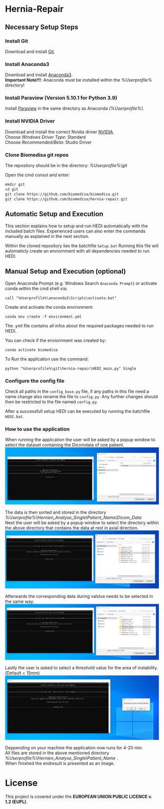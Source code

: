# Hernia-Repair
## Necessary Setup Steps
### __Install Git__
Download and install [Git](https://github.com/git-for-windows/git/releases/download/v2.28.0.windows.1/Git-2.28.0-64-bit.exe).


### __Install Anaconda3__
Download and install [Anaconda3](https://www.anaconda.com/products/individual#windows).<br />
**Important Note!!!**: Anaconda must be installed within the *%Userprofile%* directory!

### __Install Paraview (Version 5.10.1 for Python 3.9)__
Install [Paraview](https://www.paraview.org/download/) in the same directory as Anaconda *(%Userprofile%)*.

### __Install NVIDIA Driver__
Download and install the correct Nvidia driver [NVIDIA](https://www.nvidia.com/Download/Find.aspx?lang=en-us).  
Choose *Windows Driver Type:* Standard  
Choose *Recommended/Beta:* Studio Driver

### __Clone Biomedisa git repos__
The repository should be in the directory: *%Userprofile%\git*

Open the cmd consol and enter:
```
mkdir git
cd git
git clone https://github.com/biomedisa/biomedisa.git
git clone https://github.com/biomedisa/hernia-repair.git 
``` 

## __Automatic Setup and Execution__
This section explains how to setup and run HEDI 
automatically with the included batch files.
Experienced users can also enter the commands manually
as explained in the next section.

Within the cloned repository lies the batchfile `Setup.bat`
Running this file will automaticly create an enviornment 
with all dependencies needed to run HEDI.

## __Manual Setup and Execution (optional)__
Open Anaconda Prompt (e.g. Windows Search `Anaconda Prompt`)
or activate conda within the cmd shell via: 
```
call "%Userprofile%\anaconda3\Scripts\activate.bat"
```
Create and activate the conda environment:
```
conda env create -f environment.yml
```
The .yml file contains all infos about the required packages
needed to run HEDI.

You can check if the enviornment was created by:
```
conda activate biomedisa
```
To Run the application use the command:
```
python "%Userprofile%\git\hernia-repair\HEDI_main.py" Single
```
### __Configure the config file__

Check all paths in the `config_base.py` file, if any paths in this file need a name change also rename the file to `config.py`.
Any further changes should then be restricted to the file named `config.py`.

After a successfull setup HEDI can be executed by running
the batchfile `HEDI.bat`.

### __How to use the application__
  When running the application the user will be asked by a popup window to select the dataset containing the Dicomdata of one patient.
  ![Alt Text](res/SelectDataset.png)
  
  The data is then sorted and stored in the directory *%Userprofile%\Hernien_Analyse_Single\Patient_Name\Dicom_Data*<br />
  Next the user will be asked by a popup window to select the directory within the above directory that contains the data at rest in axial direction.
   ![Alt Text](res/SelectRest.png)
  
  Afterwards the corresponding data during valslva needs to be selected in the same way.
   ![Alt Text](res/SelectValsalva.png)
  
  Lastly the user is asked to select a threshold value for the area of instability. (Default = 15mm)
   ![Alt Text](res/SelectThreshold.png)
  
  Deppending on your machine the application now runs for 4-20 min. <br />
  All files are stored in the above mentioned directory *%Userprofile%\Hernien_Analyse_Single\Patient_Name* . <br />
  When finished the endresult is presented as an image.
  
# License

This project is covered under the **EUROPEAN UNION PUBLIC LICENCE v. 1.2 (EUPL)**.
  
  
  
  
  

